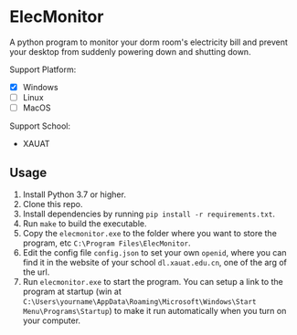 # ElecMonitor

A python program to monitor your dorm room's electricity bill and prevent your desktop from suddenly powering down and shutting down.

Support Platform:

- [x] Windows
- [ ] Linux
- [ ] MacOS

Support School:

- XAUAT

## Usage

1. Install Python 3.7 or higher.
2. Clone this repo.
3. Install dependencies by running `pip install -r requirements.txt`.
4. Run `make` to build the executable.
5. Copy the `elecmonitor.exe` to the folder where you want to store the program, etc `C:\Program Files\ElecMonitor`.
6. Edit the config file `config.json` to set your own `openid`, where you can find it in the website of your school `dl.xauat.edu.cn`, one of the arg of the url.
7. Run `elecmonitor.exe` to start the program. You can setup a link to the program at startup (win at `C:\Users\yourname\AppData\Roaming\Microsoft\Windows\Start Menu\Programs\Startup`) to make it run automatically when you turn on your computer.